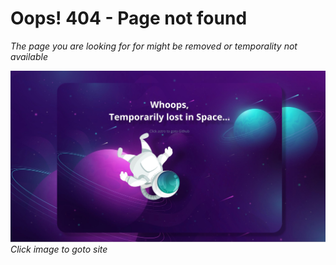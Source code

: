 # Oops! 404 - Page not found

<em>The page you are looking for for might be removed or temporality not available<em>

[![Site preview](./screenCapture.jpg)](https://aaronmyburgh.com)
 <em>Click image to goto site<em>